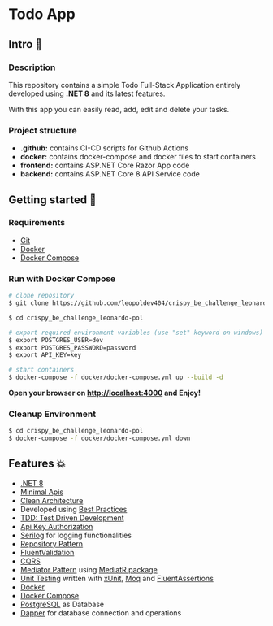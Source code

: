 # Todo App

## Intro 📄

### Description

This repository contains a simple Todo Full-Stack Application entirely developed using **.NET 8** and its latest features.

With this app you can easily read, add, edit and delete your tasks.

### Project structure

- **.github:** contains CI-CD scripts for Github Actions
- **docker:** contains docker-compose and docker files to start containers
- **frontend:** contains ASP.NET Core Razor App code
- **backend:** contains ASP.NET Core 8 API Service code

## Getting started 🚀

### Requirements

- [Git](https://git-scm.com/)
- [Docker](https://docs.docker.com/)
- [Docker Compose](https://docs.docker.com/)

### Run with **Docker Compose**

```sh
# clone repository
$ git clone https://github.com/leopoldev404/crispy_be_challenge_leonardo-pol.git

$ cd crispy_be_challenge_leonardo-pol

# export required environment variables (use "set" keyword on windows)
$ export POSTGRES_USER=dev
$ export POSTGRES_PASSWORD=password
$ export API_KEY=key

# start containers
$ docker-compose -f docker/docker-compose.yml up --build -d
```

**Open your browser on [http://localhost:4000](http://localhost:4000) and Enjoy!**

### Cleanup Environment

```sh
$ cd crispy_be_challenge_leonardo-pol
$ docker-compose -f docker/docker-compose.yml down
```

## Features 💥

- [.NET 8]()
- [Minimal Apis](https://learn.microsoft.com/en-us/aspnet/core/fundamentals/minimal-apis/overview?view=aspnetcore-8.0)
- [Clean Architecture](https://blog.cleancoder.com/uncle-bob/2012/08/13/the-clean-architecture.html)
- Developed using [Best Practices](https://learn.microsoft.com/en-us/aspnet/core/fundamentals/best-practices?view=aspnetcore-8.0)
- [TDD: Test Driven Development](https://learn.microsoft.com/en-us/visualstudio/test/unit-test-basics?view=vs-2022)
- [Api Key Authorization](https://learn.microsoft.com/en-us/aspnet/core/fundamentals/minimal-apis/security?view=aspnetcore-8.0)
- [Serilog](https://github.com/serilog/serilog) for logging functionalities
- [Repository Pattern](https://learn.microsoft.com/en-us/aspnet/mvc/overview/older-versions/getting-started-with-ef-5-using-mvc-4/implementing-the-repository-and-unit-of-work-patterns-in-an-asp-net-mvc-application)
- [FluentValidation](https://www.nuget.org/packages/FluentValidation)
- [CQRS](https://docs.microsoft.com/en-us/azure/architecture/patterns/cqrs)
- [Mediator Pattern](https://en.wikipedia.org/wiki/Mediator_pattern) using [MediatR package](https://github.com/jbogard/MediatR)
- [Unit Testing]() written with [xUnit](https://xunit.net/), [Moq](https://github.com/devlooped/moq) and [FluentAssertions](https://fluentassertions.com/)
- [Docker](https://docs.docker.com/)
- [Docker Compose](https://docs.docker.com/compose/)
- [PostgreSQL](https://www.postgresql.org/) as Database
- [Dapper](https://www.nuget.org/packages/Dapper) for database connection and operations
